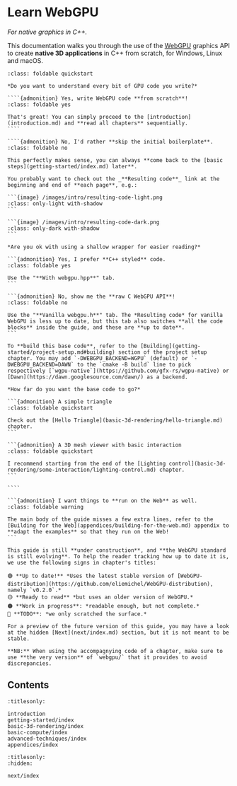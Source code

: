 Learn WebGPU
============

*For native graphics in C++.*

This documentation walks you through the use of the [WebGPU](https://www.w3.org/TR/webgpu) graphics API to create **native 3D applications** in C++ from scratch, for Windows, Linux and macOS.

`````{admonition} Quick Start! (Click Me)
:class: foldable quickstart

*Do you want to understand every bit of GPU code you write?*

````{admonition} Yes, write WebGPU code **from scratch**!
:class: foldable yes

That's great! You can simply proceed to the [introduction](introduction.md) and **read all chapters** sequentially.
````

````{admonition} No, I'd rather **skip the initial boilerplate**.
:class: foldable no

This perfectly makes sense, you can always **come back to the [basic steps](getting-started/index.md) later**.

You probably want to check out the _**Resulting code**_ link at the beginning and end of **each page**, e.g.:

```{image} /images/intro/resulting-code-light.png
:class: only-light with-shadow
```

```{image} /images/intro/resulting-code-dark.png
:class: only-dark with-shadow
```

*Are you ok with using a shallow wrapper for easier reading?*

```{admonition} Yes, I prefer **C++ styled** code.
:class: foldable yes

Use the "**With webgpu.hpp**" tab.
```

```{admonition} No, show me the **raw C WebGPU API**!
:class: foldable no

Use the "**Vanilla webgpu.h**" tab. The *Resulting code* for vanilla WebGPU is less up to date, but this tab also switches **all the code blocks** inside the guide, and these are **up to date**.
```

To **build this base code**, refer to the [Building](getting-started/project-setup.md#building) section of the project setup chapter. You may add `-DWEBGPU_BACKEND=WGPU` (default) or `-DWEBGPU_BACKEND=DAWN` to the `cmake -B build` line to pick respectively [`wgpu-native`](https://github.com/gfx-rs/wgpu-native) or [Dawn](https://dawn.googlesource.com/dawn/) as a backend.

*How far do you want the base code to go?*

```{admonition} A simple triangle
:class: foldable quickstart

Check out the [Hello Triangle](basic-3d-rendering/hello-triangle.md) chapter.
```

```{admonition} A 3D mesh viewer with basic interaction
:class: foldable quickstart

I recommend starting from the end of the [Lighting control](basic-3d-rendering/some-interaction/lighting-control.md) chapter.
```

````

```{admonition} I want things to **run on the Web** as well.
:class: foldable warning

The main body of the guide misses a few extra lines, refer to the [Building for the Web](appendices/building-for-the-web.md) appendix to **adapt the examples** so that they run on the Web!
```

`````

```{admonition}  🚧 Work in progress
This guide is still **under construction**, and **the WebGPU standard is still evolving**. To help the reader tracking how up to date it is, we use the following signs in chapter's titles:

🟢 **Up to date!** *Uses the latest stable version of [WebGPU-distribution](https://github.com/eliemichel/WebGPU-distribution), namely `v0.2.0`.*  
🟡 **Ready to read** *but uses an older version of WebGPU.*  
🟠 **Work in progress**: *readable enough, but not complete.*  
🔴 **TODO**: *we only scratched the surface.*  

For a preview of the future version of this guide, you may have a look at the hidden [Next](next/index.md) section, but it is not meant to be stable.

**NB:** When using the accompagnying code of a chapter, make sure to use **the very version** of `webgpu/` that it provides to avoid discrepancies.
```

Contents
--------

```{toctree}
:titlesonly:

introduction
getting-started/index
basic-3d-rendering/index
basic-compute/index
advanced-techniques/index
appendices/index
```

```{toctree}
:titlesonly:
:hidden:

next/index
```
